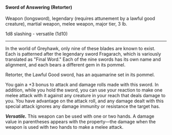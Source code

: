#### Sword of Answering (Retorter)

Weapon (longsword), legendary (requires attunement by a lawful good creature), martial weapon, melee weapon, major tier, 3 lb.

1d8 slashing  - versatile (1d10)

---

In the world of Greyhawk, only nine of these blades are known to exist. Each is patterned after the legendary sword Fragarach, which is variously translated as "Final Word." Each of the nine swords has its own name and alignment, and each bears a different gem in its pommel.

Retorter, the Lawful Good sword, has an aquamarine set in its pommel.

You gain a +3 bonus to attack and damage rolls made with this sword. In addition, while you hold the sword, you can use your reaction to make one melee attack with it against any creature in your reach that deals damage to you. You have advantage on the attack roll, and any damage dealt with this special attack ignores any damage immunity or resistance the target has.

***Versatile.*** This weapon can be used with one or two hands. A damage value in parentheses appears with the property—the damage when the weapon is used with two hands to make a melee attack.



